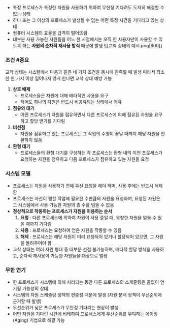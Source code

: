 - 특정 프로세스가 특정한 자원을 사용하기 위하여 무한정 기다려도 도저히 해결할 수 없는 상태
- 하나 또는 그 이상의 프로세스가 발생될 수 없는 어떤 특정 사건을 기다리고 있는 상태
- 컴퓨터 시스템의 효율을 급격히 떨어뜨림
- 대부분 사용 가능한 자원들을 어느 한 시점에서는 오직 한 사용자만이 사용할 수 있도록 하는 **자원의 순차적 재사용 방식** 때문에 발생
![[교착 상태의 예시.png|600]]

### 조건 #중요
교착 상태는 시스템에서 다음과 같은 네 가지 조건을 동시에 만족할 때 발생
따라서 최소한 한 가지 이상 일어나지 않게 한다면 교착 상태 예방 가능
1. **상호 배제**
	- 프로세스들은 자원에 대해 배타적인 사용을 요구
	- 적어도 하나의 자원은 반드시 비공유되는 상태에서 점유
2. **점유와 대기**
	- 어떤 프로세스가 자원을 점유하면서 다른 프로세스에 의해 점유된 자원을 요구하고 할당 받기를 기다림
3. **비선점**
	- 자원을 점유하고 있는 프로세스는 그 작업의 수행이 끝날 때까지 해당 자원을 반환하지 않음
4. **환형 대기**
	- 프로세스들의 환형 대기를 구성하는 각 프로세스는 환형 내의 이전 프로세스가 요청하는 자원을 점유하고 다음 프로세스가 점유하고 있는 자원을 요청

### 시스템 모델
- 프로세스는 자원을 사용하기 전에 우선 요청을 해야 하며, 사용 후에는 반드시 해제함
- 프로세스는 자신이 행할 작업에 필요한 수만큼의 자원을 요청하며, 요청된 자원은 그 시스템에서 사용 가능한 자원의 총 수를 넘을 수 없음
- **정상적으로 작동하는 프로세스가 자원을 이용하는 순서**
	1. **요청** : 다른 프로세스에 의하여 자원이 사용 중일 때, 요청한 자원을 얻을 수 있을 때까지 기다림
	2. **사용** : 프로세스는 요청하여 얻은 자원을 작동할 수 있음
	3. **해제** : 프로세스는 해당 자원이 미리 요청되어 있거나 할당되어 있으면, 그 자원을 돌려주어야 함
- 교착 상태는 여러 자원 형태 중 대부분 선점 불가능하며, 배타적 할당 방식을 사용하고, 순차적 재사용이 가능한 자원들을 대상으로 발생

### 무한 연기
- 한 프로세스가 시스템에 의해 처리되는 동안 다른 프로세스의 스케줄링은 끝없이 연기될 가능성의 상태
- 시스템의 자원 스케줄링 정책의 편중성 때문에 발생 (자원 분배 정책이 우선순위에 근거할 때 발생)
- 우선순위가 낮은 프로세스가 무한정 기다리는 현상이 발생
- 어떤 자원을 기다린 시간에 비례하여 프로세스에게 우선순위를 부여하는 에이징(Aging) 기법으로 해결 가능